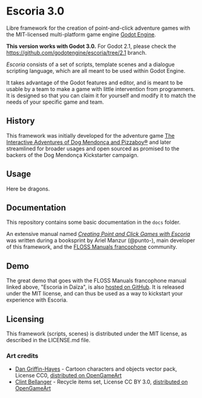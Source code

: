 # Escoria 3.0

Libre framework for the creation of point-and-click adventure games with
the MIT-licensed multi-platform game engine [Godot Engine](https://godotengine.org).

**This version works with Godot 3.0.** For Godot 2.1, please check the https://github.com/godotengine/escoria/tree/2.1 branch.

*Escoria* consists of a set of scripts, template scenes and a dialogue
scripting language, which are all meant to be used within Godot Engine.

It takes advantage of the Godot features and editor, and is meant to be
usable by a team to make a game with little intervention from programmers.
It is designed so that you can claim it for yourself and modify it to match
the needs of your specific game and team.

## History

This framework was initially developed for the adventure game
[The Interactive Adventures of Dog Mendonça and Pizzaboy®](http://store.steampowered.com/app/330420)
and later streamlined for broader usages and open sourced as promised
to the backers of the Dog Mendonça Kickstarter campaign.

## Usage

Here be dragons.

## Documentation

This repository contains some basic documentation in the `docs` folder.

An extensive manual named [*Creating Point and Click Games with Escoria*](https://fr.flossmanuals.net/creating-point-and-click-games-with-escoria/)
was written during a booksprint by Ariel Manzur (@punto-), main developer of this framework,
and the [FLOSS Manuals francophone](https://fr.flossmanuals.net/) community.

## Demo

The great demo that goes with the FLOSS Manuals francophone manual linked above,
"Escoria in Daïza", is also [hosted on GitHub](https://github.com/flossmanualsfr/escoria).
It is released under the MIT license, and can thus be used as a way to kickstart
your experience with Escoria.

## Licensing

This framework (scripts, scenes) is distributed under the MIT license,
as described in the LICENSE.md file.

### Art credits

- [Dan Griffin-Hayes](http://dangriffinhayes.com) - Cartoon characters and objects vector pack,
License CC0, [distributed on OpenGameArt](http://opengameart.org/content/cartoon-characters-and-objects-vector-pack)
- [Clint Bellanger](http://clintbellanger.net) - Recycle items set, License CC BY 3.0,
[distributed on OpenGameArt](http://opengameart.org/content/recycle-items-set)
